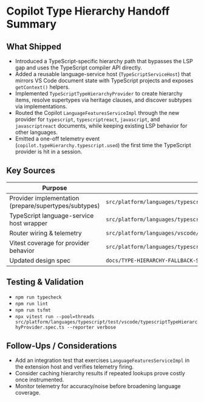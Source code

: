 # Copilot Type Hierarchy Handoff Summary

## What Shipped

- Introduced a TypeScript-specific hierarchy path that bypasses the LSP gap and uses the TypeScript compiler API directly.
- Added a reusable language-service host (`TypeScriptServiceHost`) that mirrors VS Code document state with TypeScript projects and exposes `getContext()` helpers.
- Implemented `TypeScriptTypeHierarchyProvider` to create hierarchy items, resolve supertypes via heritage clauses, and discover subtypes via implementations.
- Routed the Copilot `LanguageFeaturesServiceImpl` through the new provider for `typescript`, `typescriptreact`, `javascript`, and `javascriptreact` documents, while keeping existing LSP behavior for other languages.
- Emitted a one-off telemetry event (`copilot.typeHierarchy.typescript.used`) the first time the TypeScript provider is hit in a session.

## Key Sources

| Purpose | File |
| --- | --- |
| Provider implementation (prepare/supertypes/subtypes) | `src/platform/languages/typescript/vscode/typescriptTypeHierarchyProvider.ts` |
| TypeScript language-service host wrapper | `src/platform/languages/typescript/vscode/typescriptServiceHost.ts` |
| Router wiring & telemetry | `src/platform/languages/vscode/languageFeaturesServicesImpl.ts` |
| Vitest coverage for provider behavior | `src/platform/languages/typescript/test/vscode/typescriptTypeHierarchyProvider.spec.ts` |
| Updated design spec | `docs/TYPE-HIERARCHY-FALLBACK-SPEC.md` |

## Testing & Validation

- `npm run typecheck`
- `npm run lint`
- `npm run tsfmt`
- `npx vitest run --pool=threads src/platform/languages/typescript/test/vscode/typescriptTypeHierarchyProvider.spec.ts --reporter verbose`

## Follow-Ups / Considerations

- Add an integration test that exercises `LanguageFeaturesServiceImpl` in the extension host and verifies telemetry firing.
- Consider caching hierarchy results if repeated lookups prove costly once instrumented.
- Monitor telemetry for accuracy/noise before broadening language coverage.


